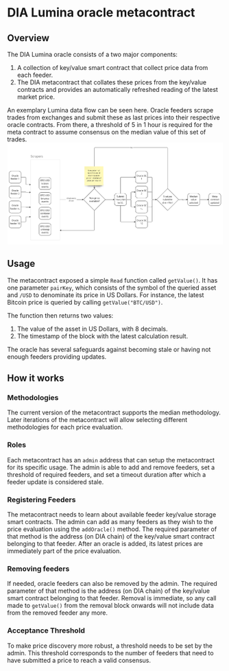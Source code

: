 # DIA Lumina oracle metacontract

## Overview
The DIA Lumina oracle consists of a two major components:

1. A collection of key/value smart contract that collect price data from each feeder.
2. The DIA metacontract that collates these prices from the key/value contracts and provides an automatically refreshed reading of the latest market price.

An exemplary Lumina data flow can be seen here.
Oracle feeders scrape trades from exchanges and submit these as last prices into their respective oracle contracts.
From there, a threshold of 5 in 1 hour is required for the meta contract to assume consensus on the median value of this set of trades.
![plot of the Lumina system](abstract_flow.png)

## Usage
The metacontract exposed a simple `Read` function called `getValue()`.
It has one parameter `pairKey`, which consists of the symbol of the queried asset and `/USD` to denominate its price in US Dollars.
For instance, the latest Bitcoin price is queried by calling `getValue("BTC/USD")`.

The function then returns two values:
1. The value of the asset in US Dollars, with 8 decimals.
2. The timestamp of the block with the latest calculation result.

The oracle has several safeguards against becoming stale or having not enough feeders providing updates.

## How it works

### Methodologies
The current version of the metacontract supports the median methodology.
Later iterations of the metacontract will allow selecting different methodologies for each price evaluation.

### Roles
Each metacontract has an `admin` address that can setup the metacontract for its specific usage.
The admin is able to add and remove feeders, set a threshold of required feeders, and set a timeout duration after which a feeder update is considered stale.

### Registering Feeders
The metacontract needs to learn about available feeder key/value storage smart contracts.
The admin can add as many feeders as they wish to the price evaluation using the `addOracle()` method.
The required parameter of that method is the address (on DIA chain) of the key/value smart contract belonging to that feeder.
After an oracle is added, its latest prices are immediately part of the price evaluation.

### Removing feeders
If needed, oracle feeders can also be removed by the admin.
The required parameter of that method is the address (on DIA chain) of the key/value smart contract belonging to that feeder.
Removal is immediate, so any call made to `getValue()` from the removal block onwards will not include data from the removed feeder any more.

### Acceptance Threshold
To make price discovery more robust, a threshold needs to be set by the admin.
This threshold corresponds to the number of feeders that need to have submitted a price to reach a valid consensus.

